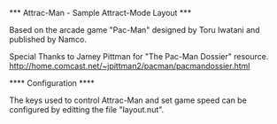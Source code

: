 *** Attrac-Man - Sample Attract-Mode Layout ***

Based on the arcade game "Pac-Man" designed by Toru Iwatani and published by 
Namco.

Special Thanks to Jamey Pittman for "The Pac-Man Dossier" resource.
http://home.comcast.net/~jpittman2/pacman/pacmandossier.html

**** Configuration ****

The keys used to control Attrac-Man and set game speed can be configured
by editting the file "layout.nut".
